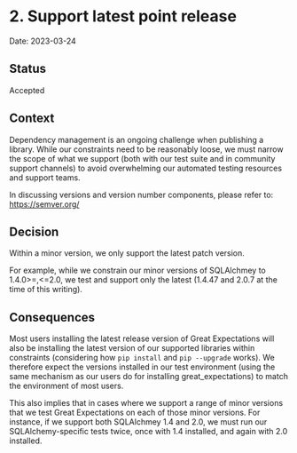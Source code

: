 # 2. Support latest point release

Date: 2023-03-24

## Status

Accepted

## Context

Dependency management is an ongoing challenge when publishing a library. While our constraints need to be reasonably loose, we must narrow the scope of what we support (both with our test suite and in community support channels) to avoid overwhelming our automated testing resources and support teams.

In discussing versions and version number components, please refer to: https://semver.org/

## Decision

Within a minor version, we only support the latest patch version.

For example, while we constrain our minor versions of SQLAlchmey to 1.4.0&gt;=,&lt;=2.0, we test and support only the latest (1.4.47 and 2.0.7 at the time of this writing).

## Consequences

Most users installing the latest release version of Great Expectations will also be installing the latest version of our supported libraries within constraints (considering how `pip install` and `pip --upgrade` works). We therefore expect the versions installed in our test environment (using the same mechanism as our users do for installing great_expectations) to match the environment of most users.

This also implies that in cases where we support a range of minor versions that we test Great Expectations on each of those minor versions. For instance, if we support both SQLAlchmey 1.4 and 2.0, we must run our SQLAlchemy-specific tests twice, once with 1.4 installed, and again with 2.0 installed.
